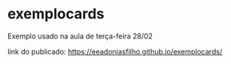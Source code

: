# exemplocards

Exemplo usado na aula de terça-feira 28/02


link do publicado:
https://eeadoniasfilho.github.io/exemplocards/


